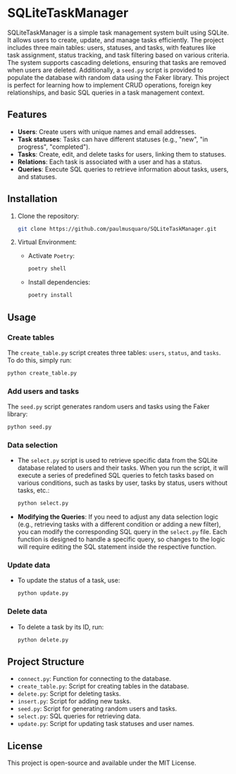 # SQLiteTaskManager
SQLiteTaskManager is a simple task management system built using SQLite. It allows users to create, update, and manage tasks efficiently. The project includes three main tables: users, statuses, and tasks, with features like task assignment, status tracking, and task filtering based on various criteria. The system supports cascading deletions, ensuring that tasks are removed when users are deleted. Additionally, a `seed.py` script is provided to populate the database with random data using the Faker library. This project is perfect for learning how to implement CRUD operations, foreign key relationships, and basic SQL queries in a task management context.



## Features

- **Users**: Create users with unique names and email addresses.
- **Task statuses**: Tasks can have different statuses (e.g., "new", "in progress", "completed").
- **Tasks**: Create, edit, and delete tasks for users, linking them to statuses.
- **Relations**: Each task is associated with a user and has a status.
- **Queries**: Execute SQL queries to retrieve information about tasks, users, and statuses.

## Installation

1. Clone the repository:

    ```bash
    git clone https://github.com/paulmusquaro/SQLiteTaskManager.git
    ```

2. Virtual Environment:

    + Activate `Poetry`:

        ```bash
        poetry shell
        ```

    + Install dependencies:

        ```bash
        poetry install
        ```


## Usage

### Create tables

The `create_table.py` script creates three tables: `users`, `status`, and `tasks`. To do this, simply run:

```bash
python create_table.py
```


### Add users and tasks

The `seed.py` script generates random users and tasks using the Faker library:

```bash
python seed.py
```

### Data selection

+ The `select.py` script is used to retrieve specific data from the SQLite database related to users and their tasks. When you run the script, it will execute a series of predefined SQL queries to fetch tasks based on various conditions, such as tasks by user, tasks by status, users without tasks, etc.:

    ```bash
    python select.py
    ```
+ **Modifying the Queries**:
    If you need to adjust any data selection logic (e.g., retrieving tasks with a different condition or adding a new filter), you can modify the corresponding SQL query in the `select.py` file. Each function is designed to handle a specific query, so changes to the logic will require editing the SQL statement inside the respective function.

### Update data
+ To update the status of a task, use:

    ```bash
    python update.py
    ```

### Delete data
+ To delete a task by its ID, run:

    ```bash
    python delete.py
    ```

## Project Structure

+ `connect.py`: Function for connecting to the database.
+ `create_table.py`: Script for creating tables in the database.
+ `delete.py`: Script for deleting tasks.
+ `insert.py`: Script for adding new tasks.
+ `seed.py`: Script for generating random users and tasks.
+ `select.py`: SQL queries for retrieving data.
+ `update.py`: Script for updating task statuses and user names.

## License

This project is open-source and available under the MIT License.